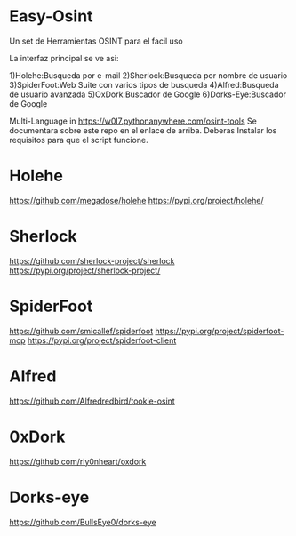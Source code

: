 # Easy-Osint
Un set de Herramientas OSINT para el facil uso

La interfaz principal se ve asi:

1)Holehe:Busqueda por e-mail
2)Sherlock:Busqueda por nombre de usuario
3)SpiderFoot:Web Suite con varios tipos de busqueda
4)Alfred:Busqueda de usuario avanzada
5)OxDork:Buscador de Google
6)Dorks-Eye:Buscador de Google

Multi-Language in https://w0l7.pythonanywhere.com/osint-tools 
Se documentara sobre este repo en el enlace de arriba.
Deberas Instalar los requisitos para que el script funcione.

# Holehe

https://github.com/megadose/holehe
https://pypi.org/project/holehe/

# Sherlock

https://github.com/sherlock-project/sherlock
https://pypi.org/project/sherlock-project/

# SpiderFoot

https://github.com/smicallef/spiderfoot
https://pypi.org/project/spiderfoot-mcp
https://pypi.org/project/spiderfoot-client

# Alfred

https://github.com/Alfredredbird/tookie-osint

# 0xDork

https://github.com/rly0nheart/oxdork

# Dorks-eye

https://github.com/BullsEye0/dorks-eye
